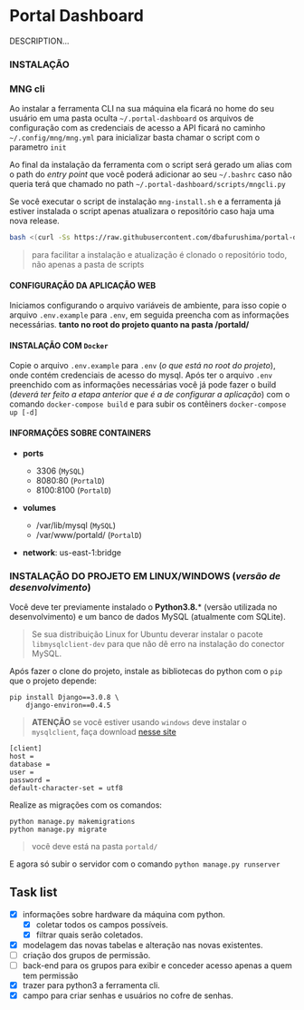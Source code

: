 # Portal Dashboard

DESCRIPTION...

### INSTALAÇÃO

### MNG cli

Ao instalar a ferramenta CLI na sua máquina ela ficará no home do seu usuário em uma pasta oculta ``~/.portal-dashboard`` os arquivos de configuração com as credenciais de acesso a API ficará no caminho `~/.config/mng/mng.yml` para inicializar basta chamar o script com o parametro `init`

Ao final da instalação da ferramenta com o script será gerado um alias com o path do *entry point* que você poderá adicionar ao seu `~/.bashrc` caso não queria terá que chamado no path `~/.portal-dashboard/scripts/mngcli.py`

Se você executar o script de instalação `mng-install.sh` e a ferramenta já estiver instalada o script apenas atualizara o repositório caso haja uma nova release.
```bash
bash <(curl -Ss https://raw.githubusercontent.com/dbafurushima/portal-dashboard/master/scripts/mng-install.sh)
```

> para facilitar a instalação e atualização é clonado o repositório todo, não apenas a pasta de scripts

#### CONFIGURAÇÃO DA APLICAÇÃO WEB

Iniciamos configurando o arquivo variáveis de ambiente, para isso copie o arquivo 
``.env.example`` para ``.env``, em seguida preencha com as informações
necessárias. **tanto no root do projeto quanto na pasta /portald/**

#### INSTALAÇÃO COM ``Docker``

Copie o arquivo ``.env.example`` para ``.env`` (*o que está no root do projeto*), onde contém credenciais de acesso do mysql.
Após ter o arquivo ``.env`` preenchido com as informações necessárias você já pode fazer o build (*deverá ter feito a etapa anterior que é a de configurar a aplicação*) com o comando ``docker-compose build`` e para subir os contêiners ``docker-compose up [-d]``

#### INFORMAÇÕES SOBRE CONTAINERS

* **ports**
  * 3306 (``MySQL``)
  * 8080:80 (``PortalD``)
  * 8100:8100 (``PortalD``)

* **volumes**
  * /var/lib/mysql (``MySQL``)
  * /var/www/portald/ (``PortalD``)

* **network**: us-east-1:bridge

### INSTALAÇÃO DO PROJETO EM LINUX/WINDOWS (*versão de desenvolvimento*)

Você deve ter previamente instalado o **Python3.8.*** (versão utilizada no desenvolvimento) e um banco de dados MySQL (atualmente com SQLite).

> Se sua distribuição Linux for Ubuntu deverar instalar o pacote ``libmysqlclient-dev`` para que não dê erro na instalação do conector MySQL.

Após fazer o clone do projeto, instale as bibliotecas do python com o ``pip`` que o projeto depende:

```
pip install Django==3.0.8 \
    django-environ==0.4.5
```

> **ATENÇÃO** se você estiver usando ``windows`` deve instalar o ``mysqlclient``, faça download [nesse site](https://www.lfd.uci.edu/~gohlke/pythonlibs/#mysqlclient)

```
[client]
host = 
database = 
user = 
password = 
default-character-set = utf8
```

Realize as migrações com os comandos:

```
python manage.py makemigrations
python manage.py migrate
```

> você deve está na pasta ``portald/``

E agora só subir o servidor com o comando ``python manage.py runserver``


## Task list

- [x] informações sobre hardware da máquina com python.
  - [x] coletar todos os campos possíveis.
  - [x] filtrar quais serão coletados.
- [x] modelagem das novas tabelas e alteração nas novas existentes.
- [ ] criação dos grupos de permissão.
- [ ] back-end para os grupos para exibir e conceder acesso apenas a quem tem permissão
- [x] trazer para python3 a ferramenta cli.
- [x] campo para criar senhas e usuários no cofre de senhas.
